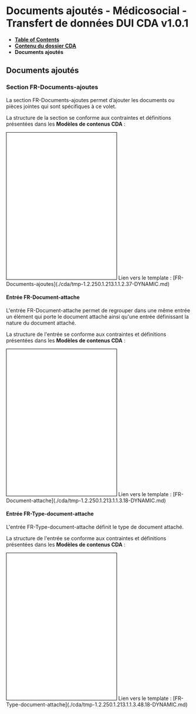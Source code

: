 # Documents ajoutés - Médicosocial - Transfert de données DUI CDA v1.0.1

* [**Table of Contents**](toc.md)
* [**Contenu du dossier CDA**](contenu_dossier.md)
* **Documents ajoutés**

## Documents ajoutés

### Section FR-Documents-ajoutes

La section FR-Documents-ajoutes permet d’ajouter les documents ou pièces jointes qui sont spécifiques à ce volet.

La structure de la section se conforme aux contraintes et définitions présentées dans les **Modèles de contenus CDA** :

<iframe src="./cda/tmp-1.2.250.1.213.1.1.2.37-DYNAMIC.html" sandbox="allow-same-origin allow-scripts" style="border: 1px solid black" id="FR-Documents-ajoutes" height="400"></iframe>
Lien vers le template : [FR-Documents-ajoutes](./cda/tmp-1.2.250.1.213.1.1.2.37-DYNAMIC.md)

#### Entrée FR-Document-attache

L'entrée FR-Document-attache permet de regrouper dans une même entrée un élément qui porte le document attaché ainsi qu'une entrée définissant la nature du document attaché.

La structure de l'entrée se conforme aux contraintes et définitions présentées dans les **Modèles de contenus CDA** :

<iframe src="./cda/tmp-1.2.250.1.213.1.1.3.18-DYNAMIC.html" sandbox="allow-same-origin allow-scripts" style="border: 1px solid black" id="FR-Document-attache" height="400"></iframe>
Lien vers le template : [FR-Document-attache](./cda/tmp-1.2.250.1.213.1.1.3.18-DYNAMIC.md)

#### Entrée FR-Type-document-attache

L'entrée FR-Type-document-attache définit le type de document attaché.

La structure de l'entrée se conforme aux contraintes et définitions présentées dans les **Modèles de contenus CDA** :

<iframe src="./cda/tmp-1.2.250.1.213.1.1.3.48.18-DYNAMIC.html" sandbox="allow-same-origin allow-scripts" style="border: 1px solid black" id="FR-Type-document-attache" height="400"></iframe>
Lien vers le template : [FR-Type-document-attache](./cda/tmp-1.2.250.1.213.1.1.3.48.18-DYNAMIC.md)

